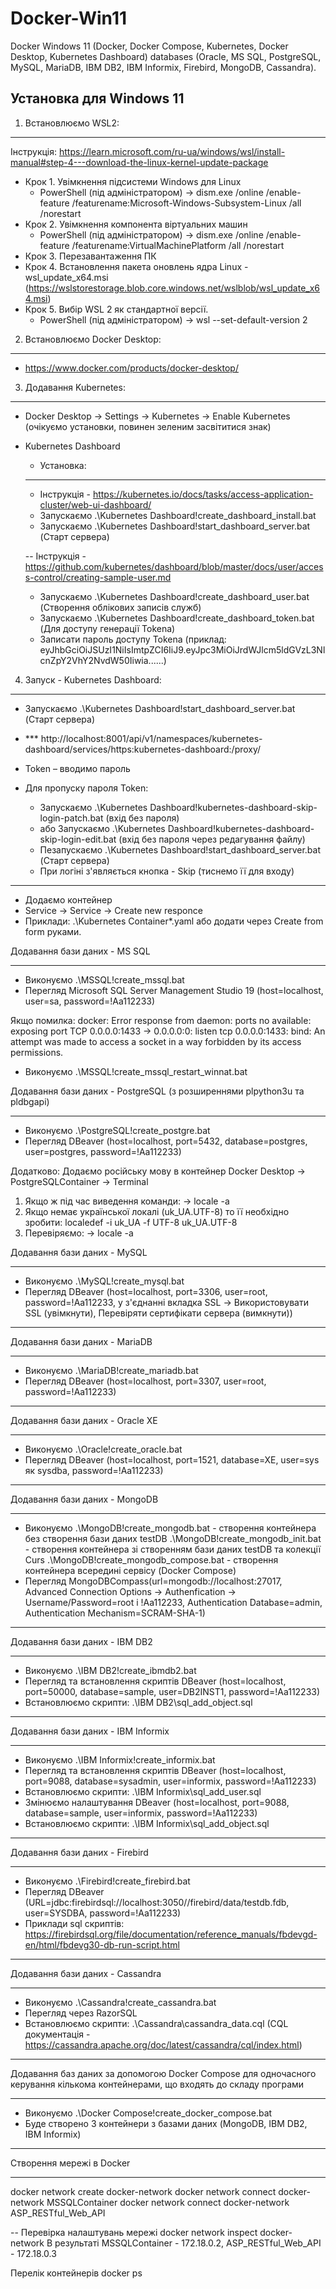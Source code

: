 # Docker-Win11
Docker Windows 11 (Docker, Docker Compose, Kubernetes, Docker Desktop, Kubernetes Dashboard) databases
(Oracle, MS SQL, PostgreSQL, MySQL, MariaDB, IBM DB2, IBM Informix, Firebird, MongoDB, Cassandra).

Установка для Windows 11
----------------------------------------

1) Встановлюємо WSL2:
  ----------------------------------------
  Інструкція:
    https://learn.microsoft.com/ru-ua/windows/wsl/install-manual#step-4---download-the-linux-kernel-update-package
  - Крок 1. Увімкнення підсистеми Windows для Linux
    - PowerShell (під адміністратором) -> dism.exe /online /enable-feature /featurename:Microsoft-Windows-Subsystem-Linux /all /norestart
  - Крок 2. Увімкнення компонента віртуальних машин
    - PowerShell (під адміністратором) -> dism.exe /online /enable-feature /featurename:VirtualMachinePlatform /all /norestart
  - Крок 3. Перезавантаження ПК
  - Крок 4. Встановлення пакета оновлень ядра Linux - wsl_update_x64.msi (https://wslstorestorage.blob.core.windows.net/wslblob/wsl_update_x64.msi)
  - Крок 5. Вибір WSL 2 як стандартної версії.
    - PowerShell (під адміністратором) -> wsl --set-default-version 2

2) Встановлюємо Docker Desktop:
  ----------------------------------------
  - https://www.docker.com/products/docker-desktop/

3) Додавання Kubernetes:
  ----------------------------------------
  - Docker Desktop -> Settings -> Kubernetes -> Enable Kubernetes (очікуємо установки, повинен зеленим засвітитися знак)
  - Kubernetes Dashboard
    - Установка:
    -----------------------------------------------
    - Інструкція - https://kubernetes.io/docs/tasks/access-application-cluster/web-ui-dashboard/
    - Запускаємо .\Kubernetes Dashboard\!create_dashboard_install.bat
    - Запускаємо .\Kubernetes Dashboard\!start_dashboard_server.bat (Старт сервера)

    -- Інструкція - https://github.com/kubernetes/dashboard/blob/master/docs/user/access-control/creating-sample-user.md
    - Запускаємо .\Kubernetes Dashboard\!create_dashboard_user.bat (Створення облікових записів служб)
    - Запускаємо .\Kubernetes Dashboard\!create_dashboard_token.bat (Для доступу генерації Tokenа)
    - Записати пароль доступу Tokena (приклад: eyJhbGciOiJSUzI1NiIsImtpZCI6IiJ9.eyJpc3MiOiJrdWJlcm5ldGVzL3NlcnZpY2VhY2NvdW50Iiwia......)

4) Запуск - Kubernetes Dashboard:
  -----------------------------------------------
  - Запускаємо .\Kubernetes Dashboard\!start_dashboard_server.bat (Старт сервера)

  - *** http://localhost:8001/api/v1/namespaces/kubernetes-dashboard/services/https:kubernetes-dashboard:/proxy/
  - Token – вводимо пароль

  - Для пропуску пароля Token:
    - Запускаємо .\Kubernetes Dashboard\!kubernetes-dashboard-skip-login-patch.bat (вхід без пароля)
    - або Запускаємо .\Kubernetes Dashboard\!kubernetes-dashboard-skip-login-edit.bat (вхід без пароля через редагування файлу)
    - Пезапускаємо .\Kubernetes Dashboard\!start_dashboard_server.bat (Старт сервера)
    - При логіні з'являється кнопка - Skip (тиснемо її для входу)

  -----------------------------------------------
  - Додаємо контейнер
  - Service -> Service -> Create new responce
  - Приклади: .\Kubernetes Container\*.yaml або додати через Create from form руками.

Додавання бази даних - MS SQL
  -------------------------------------------------- ------------------------
  - Виконуємо .\MSSQL\!create_mssql.bat
  - Перегляд Microsoft SQL Server Management Studio 19 (host=localhost, user=sa, password=!Aa112233)

  Якщо помилка:
  docker: Error response from daemon: ports no available: exposing port TCP 0.0.0.0:1433 -> 0.0.0.0:0:
  listen tcp 0.0.0.0:1433: bind: An attempt was made to access a socket in a way forbidden by its access permissions.
  - Виконуємо .\MSSQL\!create_mssql_restart_winnat.bat

Додавання бази даних - PostgreSQL (з розширеннями plpython3u та pldbgapi)
-------------------------------------------------- ---------------------------
- Виконуємо .\PostgreSQL\!create_postgre.bat
- Перегляд DBeaver (host=localhost, port=5432, database=postgres, user=postgres, password=!Aa112233)

Додатково:
Додаємо російську мову в контейнер Docker Desktop -> PostgreSQLContainer -> Terminal
1) Якщо ж під час виведення команди: -> locale -a
2) Якщо немає української локалі (uk_UA.UTF-8) то її необхідно зробити: localedef -i uk_UA -f UTF-8 uk_UA.UTF-8
3) Перевіряємо: -> locale -a

Додавання бази даних - MySQL
-------------------------------------------------- --------------------------
- Виконуємо .\MySQL\!create_mysql.bat
- Перегляд DBeaver (host=localhost, port=3306, user=root, password=!Aa112233,
                    у з'єднанні вкладка SSL -> Використовувати SSL (увімкнути), Перевіряти сертифікати сервера (вимкнути))

-------------------------------------------------- --------------------------
Додавання бази даних - MariaDB
-------------------------------------------------- --------------------------
- Виконуємо .\MariaDB\!create_mariadb.bat
- Перегляд DBeaver (host=localhost, port=3307, user=root, password=!Aa112233)

-------------------------------------------------- --------------------------
Додавання бази даних - Oracle XE
-------------------------------------------------- --------------------------
- Виконуємо .\Oracle\!create_oracle.bat
- Перегляд DBeaver (host=localhost, port=1521, database=XE, user=sys як sysdba, password=!Aa112233)

-------------------------------------------------- --------------------------
Додавання бази даних - MongoDB
-------------------------------------------------- --------------------------
- Виконуємо
  .\MongoDB\!create_mongodb.bat - створення контейнера без створення бази даних testDB
  .\MongoDB\!create_mongodb_init.bat - створення контейнера зі створенням бази даних testDB та колекції Curs
  .\MongoDB\!create_mongodb_compose.bat - створення контейнера всередині сервісу (Docker Compose)
- Перегляд MongoDBCompass(url=mongodb://localhost:27017, Advanced Connection Options -> Authenfication -> Username/Password=root і !Aa112233, Authentication Database=admin, Authentication Mechanism=SCRAM-SHA-1)

-------------------------------------------------- --------------------------
Додавання бази даних - IBM DB2
-------------------------------------------------- --------------------------
- Виконуємо .\IBM DB2\!create_ibmdb2.bat
- Перегляд та встановлення скриптів DBeaver (host=localhost, port=50000, database=sample, user=DB2INST1, password=!Aa112233)
- Встановлюємо скрипти: .\IBM DB2\sql_add_object.sql

-------------------------------------------------- --------------------------
Додавання бази даних - IBM Informix
-------------------------------------------------- --------------------------
- Виконуємо .\IBM Informix\!create_informix.bat
- Перегляд та встановлення скриптів DBeaver (host=localhost, port=9088, database=sysadmin, user=informix, password=!Aa112233)
- Встановлюємо скрипти: .\IBM Informix\sql_add_user.sql
- Змінюємо налаштування DBeaver (host=localhost, port=9088, database=sample, user=informix, password=!Aa112233)
- Встановлюємо скрипти: .\IBM Informix\sql_add_object.sql

-------------------------------------------------- --------------------------
Додавання бази даних - Firebird
-------------------------------------------------- --------------------------
- Виконуємо .\Firebird\!create_firebird.bat
- Перегляд DBeaver (URL=jdbc:firebirdsql://localhost:3050//firebird/data/testdb.fdb, user=SYSDBA, password=!Aa112233)
- Приклади sql скриптів: https://firebirdsql.org/file/documentation/reference_manuals/fbdevgd-en/html/fbdevg30-db-run-script.html

-------------------------------------------------- --------------------------
Додавання бази даних - Cassandra
-------------------------------------------------- --------------------------
- Виконуємо .\Cassandra\!create_cassandra.bat
- Перегляд через RazorSQL
- Встановлюємо скрипти: .\Cassandra\cassandra_data.cql
  (CQL документація - https://cassandra.apache.org/doc/latest/cassandra/cql/index.html)

-------------------------------------------------- --------------------------
Додавання баз даних за допомогою Docker Compose для одночасного керування кількома контейнерами, що входять до складу програми
-------------------------------------------------- --------------------------
- Виконуємо .\Docker Compose\!create_docker_compose.bat
- Буде створено 3 контейнери з базами даних (MongoDB, IBM DB2, IBM Informix)

-------------------------------------------------- --------------------------
Створення мережі в Docker
-------------------------------------------------- --------------------------
docker network create docker-network
docker network connect docker-network MSSQLContainer
docker network connect docker-network ASP_RESTful_Web_API

-- Перевірка налаштувань мережі
docker network inspect docker-network
В результаті MSSQLContainer - 172.18.0.2, ASP_RESTful_Web_API - 172.18.0.3

Перелік контейнерів
docker ps